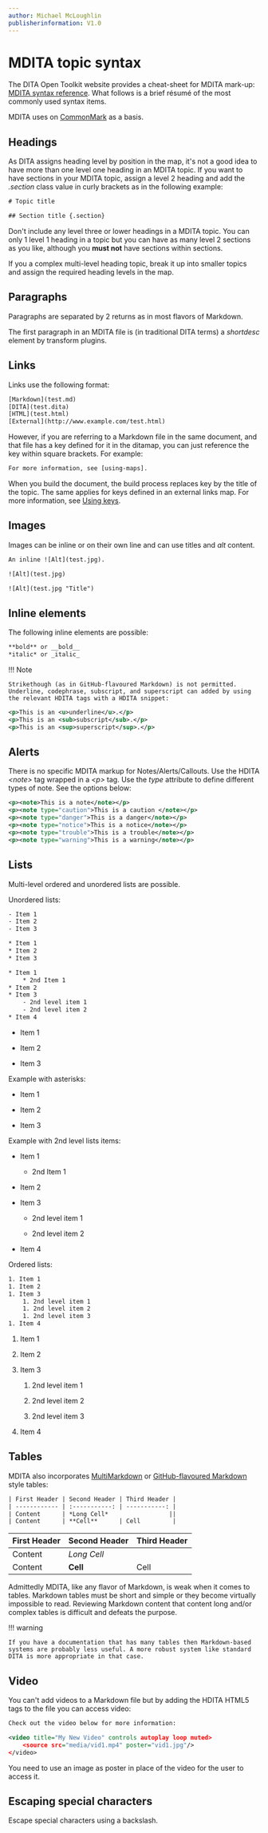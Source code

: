 ```yaml
---
author: Michael McLoughlin
publisherinformation: V1.0
---
```


# MDITA topic syntax

The DITA Open Toolkit website provides a cheat-sheet for MDITA mark-up: [MDITA syntax reference](https://www.dita-ot.org/dev/topics/markdown-dita-syntax-reference.html). What follows is a brief résumé of the most commonly used syntax items.

MDITA uses on [CommonMark](https://commonmark.org/) as a basis.

## Headings

As DITA assigns heading level by position in the map, it's not a good idea to have more than one level one heading in an MDITA topic. If you want to have sections in your MDITA topic, assign a level 2 heading and add the *.section* class value in curly brackets as in the following example:

```xml
# Topic title

## Section title {.section}
```

Don't include any level three or lower headings in a MDITA topic. You can only 1 level 1 heading in a topic but you can have as many level 2 sections as you like, although you **must not** have sections within sections.

If you a complex multi-level heading topic, break it up into smaller topics and assign the required heading levels in the map.

## Paragraphs

Paragraphs are separated by 2 returns as in most flavors of Markdown.

The first paragraph in an MDITA file is (in traditional DITA terms) a *shortdesc* element by transform plugins.

## Links

Links use the following format:

```xml
[Markdown](test.md)
[DITA](test.dita)
[HTML](test.html)
[External](http://www.example.com/test.html)
```

However, if you are referring to a Markdown file in the same document, and that file has a key defined for it in the ditamap, you can just reference the key within square brackets. For example:

```xml
For more information, see [using-maps].
```

When you build the document, the build process replaces key by the title of the topic. The same applies for keys defined in an external links map. For more information, see [Using keys](MDITA-keys.md).

## Images

Images can be inline or on their own line and can use titles and *alt* content.

```xml
An inline ![Alt](test.jpg).

![Alt](test.jpg)

![Alt](test.jpg "Title")
```

## Inline elements

The following inline elements are possible:

```xml
**bold** or __bold__
*italic* or _italic_
```

!!! Note

    Strikethough (as in GitHub-flavoured Markdown) is not permitted. Underline, codephrase, subscript, and superscript can added by using the relevant HDITA tags with a HDITA snippet:

```xml
<p>This is an <u>underline</u>.</p>
<p>This is an <sub>subscript</sub>.</p>
<p>This is an <sup>superscript</sup>.</p>
```

## Alerts

There is no specific MDITA markup for Notes/Alerts/Callouts. Use the HDITA *<note\>* tag wrapped in a *<p\>* tag. Use the *type* attribute to define different types of note. See the options below:

```xml
<p><note>This is a note</note></p>
<p><note type="caution">This is a caution </note></p>
<p><note type="danger">This is a danger</note></p>
<p><note type="notice">This is a notice</note></p>
<p><note type="trouble">This is a trouble</note></p>
<p><note type="warning">This is a warning</note></p>
```

## Lists

Multi-level ordered and unordered lists are possible.

Unordered lists:

```xml
- Item 1
- Item 2
- Item 3

* Item 1
* Item 2
* Item 3

* Item 1
    * 2nd Item 1
* Item 2
* Item 3
    - 2nd level item 1 
    - 2nd level item 2      
* Item 4

```

-   Item 1

-   Item 2

-   Item 3


Example with asterisks:

-   Item 1

-   Item 2

-   Item 3


Example with 2nd level lists items:

-   Item 1

    -   2nd Item 1

-   Item 2

-   Item 3

    -   2nd level item 1

    -   2nd level item 2

-   Item 4


Ordered lists:

```xml
1. Item 1
1. Item 2
1. Item 3
    1. 2nd level item 1
    1. 2nd level item 2
    1. 2nd level item 3
1. Item 4
```

1.  Item 1

2.  Item 2

3.  Item 3

    1.  2nd level item 1

    2.  2nd level item 2

    3.  2nd level item 3

4.  Item 4


## Tables

MDITA also incorporates [MultiMarkdown](https://fletcherpenney.net/multimarkdown/) or [GitHub-flavoured Markdown](https://docs.github.com/en/get-started/writing-on-github/working-with-advanced-formatting/organizing-information-with-tables) style tables:

```xml
| First Header | Second Header | Third Header |
| ------------ | :-----------: | -----------: |
| Content      | *Long Cell*                 ||
| Content      | **Cell**      | Cell         |
```

|First Header|Second Header|Third Header|
|------------|-------------|------------|
|Content|*Long Cell*|
|Content|**Cell**|Cell|

Admittedly MDITA, like any flavor of Markdown, is weak when it comes to tables. Markdown tables must be short and simple or they become virtually impossible to read. Reviewing Markdown content that content long and/or complex tables is difficult and defeats the purpose.

!!! warning

    If you have a documentation that has many tables then Markdown-based systems are probably less useful. A more robust system like standard DITA is more appropriate in that case.

## Video

You can't add videos to a Markdown file but by adding the HDITA HTML5 tags to the file you can access video:

```xml
Check out the video below for more information:

<video title="My New Video" controls autoplay loop muted>
    <source src="media/vid1.mp4" poster="vid1.jpg"/>
</video>    
```

You need to use an image as poster in place of the video for the user to access it.

## Escaping special characters

Escape special characters using a backslash.
